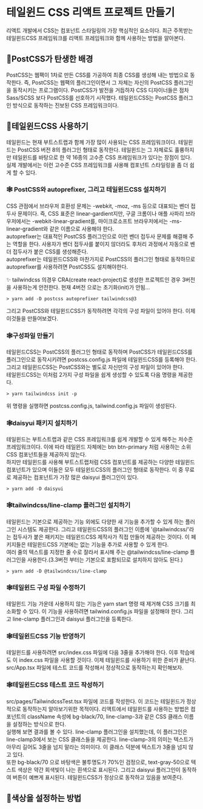 # 테일윈드 CSS 리액트 프로젝트 만들기
리액트 개발에서 CSS는 컴포넌트 스타일링의 가장 핵심적인 요소이다.
최근 주목받는 테일윈드CSS 프레임워크를 리액트 프레임워크와 함께 사용하는 방법을 알아본다. 

## 🎈PostCSS가 탄생한 배경
PostCSS는 웹팩이 1차로 만든 CSS를 가공하여 최종 CSS를 생성해 내는 방법으로 동작한다.
즉, PostCSS는 웹팩의 플러그인이면서 그 자체는 자신의 PostCSS 플러그인을 동작시키는 프로그램이다.
PostCSS가 발전을 거듭하자 CSS 디자이너들은 점차 Sass/SCSS 보다 PostCSS를 선호하기 시작했다. 
테일윈드CSS는 PostCSS 플러그인 방식으로 동작하는 진보된 CSS 프레임워크이다.

## 🎈테일윈드CSS 사용하기
테일윈드는 현재 부트스트랩과 함께 가장 많이 사용되는 CSS 프레임워크이다. 테일윈드는 PostCSS 버전 8의 플러그인 형태로 동작한다.
테일윈드는 그 자체로도 훌륭하지만 테일윈드를 바탕으로 한 약 16종의 고수준 CSS 프레임워크가 있다는 장점이 있다.
실제 개발에서는 이런 고수준 CSS 프레임워크를 사용해 컴포넌트 스타일링을 좀 더 쉽게 할 수 있다.

### 🕸️ PostCSS와 autoprefixer, 그리고 테일윈드CSS 설치하기
CSS 관점에서 브라우저 호환성 문제는 -webkit, -moz, -ms 등으로 대표되는 벤더 접두사 문제이다.
즉, CSS 표준은 linear-gardient지만, 구글 크롬이나 애플 사파리 브라우저에서는 -webkit-linear-gradient를, 
마이크로소프트 브라우저에서는 -ms-linear-gradient와 같은 이름으로 사용해야 한다.  
autoprefixer는 대표적인 PostCSS 플러그인으로 이런 벤더 접두사 문제를 해결해 주는 역할을 한다. 
사용자가 벤더 접두사를 붙이지 않더라도 후처리 과정에서 자동으로 벤더 접두사가 붙은 CSS를 생성해준다.  
autoprefixer는 테일윈드CSS와 마찬가지로 PostCSS의 플러그인 형태로 동작하므로 autoprefixer를 사용하려면
PostCSS도 설치해야한다. 

✨ tailwindcss 의경우 CRA(create react-project)로 생성한 프로젝트인 경우 3버전을 사용하는게 안전한다.
현재 4버전 으로는 초기화(init)가 안됨...
```
> yarn add -D postcss autoprefixer tailwindcss@3
```
그리고 PostCSS와 테일윈드CSS가 동작하려면 각각의 구성 파일이 있어야 한다. 이제 이것들을 만들어보겠다.

### 🕸️구성파일 만들기
테일윈드CSS는 PostCSS의 플러그인 형태로 동작하며 PostCSS가 테일윈드CSS를 플러그인으로 동작시키려면 postcss.config.js 파일에 테일윈드CSS를 등록해야 한다.
그리고 테일윈드CSS는 PostCSS와는 별도로 자신만의 구성 파일이 있어야 한다.  
테일윈드CSS는 이처럼 2가지 구성 파일을 쉽게 생성할 수 있도록 다음 명령을 제공한다.
```
> yarn tailwindcss init -p 
```
위 명령을 실행하면 postcss.config.js, tailwind.config.js 파일이 생성된다.

### 🕸️daisyui 패키지 설치하기
테일윈드는 부트스트랩과 같은 CSS 프레임워크를 쉽게 개발할 수 있게 해주는 저수준 프레임워크이다. 이에 따라 
테일윈드 자체에는 btn btn-primary 처럼 사용하는 소위 CSS 컴포넌트들을 제공하지 않는다.  
하지만 테일윈드를 사용해 부트스트랩처럼 CSS 컴포넌트를 제공하는 다양한 테일윈드 컴포넌트가 있으며 이들은 모두 테일윈드CSS의 플러그인 형태로 동작한다.
이 중 무료로 제공하는 컴포넌트가 가장 많은 daisyui 플러그인이 있다. 
```
> yarn add -D daisyui
```

### 🕸️tailwindcss/line-clamp 플러그인 설치하기
테일윈드는 기본으로 제공하는 기능 외에도 다양한 새 기능을 추가할 수 있게 하는 플러그인 시스템도 제공한다.
그리고 테일윈드CSS의 플러그인 이름에 '@tailwindcss/'라는 접두사가 붙은 패키지는 테일윈드CSS 제작사가 직접 만들어 제공하는 것이다.
이 페키지들은 테일윈드CSS 기본에는 없는 기능을 추가로 사용할 수 있게 한다.  
여러 줄의 텍스트를 지정한 줄 수로 잘라서 표시해 주는 @tailwindcss/line-clamp 플러그인을 사용한다.(3.3버전 부터는 기본으로 포함되므로 설치하지 않아도 된다.)
```
> yarn add -D @tailwindcss/line-clamp
```


### 🕸️테일윈드 구성 파일 수정하기
테일윈드 기능 가운데 사용하지 않는 기능은 yarn start 명령 때 제거해 CSS 크기를 최소화할 수 있다. 
이 기능을 사용하려면 tailwind.config.js 파일을 설정해야 한다. 그리고 line-clamp 플러그인과 daisyui 플러그인을 등록한다.

### 🕸️테일윈드CSS 기능 반영하기
테일윈드를 사용하려면 src/index.css 파일에 다음 3줄을 추가해야 한다. 이후 학습에도 이 index.css 파일을 사용할 것이다.
이제 테일윈드를 사용하기 위한 준비가 끝난다. src/App.tsx 파일에 테스트 코드를 작성해서 정상적으로 동작하는지 확인해보자.

### 🕸️테일윈드CSS 테스트 코드 작성하기
src/pages/TailwindcssTest.tsx 파일에 코드를 작성한다. 이 코드는 테일윈드가 정상적으로 동작하는지 알아보기위한 목적이다. 
리액트에서 테일윈드를 사용하는 방법은 컴포넌트의 className 속성에 bg-black/70, line-clamp-3과 같은 CSS 클래스 이름을 설정하는 방식으로 한다.  
실행해 보면 결과를 볼 수 있다. line-clamp 플러그인을 설치했는데, 이 플러그인은 line-clamp3에서 보는 CSS 클래스들을 제공한다.
line-clamp-3의 의미는 텍스트가 아무리 길어도 3줄을 넘지 말라는 의미이다. 이 클래스 덕분에 텍스트가 3줄을 넘지 않고 있다.  
또한 bg-black/70 으로 바탕색은 불투명도가 70%인 검정으로, text-gray-50으로 텍스트 색상은 약간 회색빛이 나는 흰색으로 표시된다.
그리고 daisyui 플러그인이 동작하여 버튼이 예쁘게 표시된다. 테일윈드CSS가 정상으로 동작하고 있음을 보여준다.

## 🎈색상을 설정하는 방법